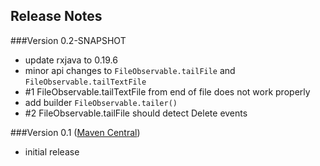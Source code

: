 Release Notes
---------------
###Version 0.2-SNAPSHOT
* update rxjava to 0.19.6
* minor api changes to ```FileObservable.tailFile``` and ```FileObservable.tailTextFile```
* #1 FileObservable.tailTextFile from end of file does not work properly
* add builder ```FileObservable.tailer()```
* #2 FileObservable.tailFile should detect Delete events

###Version 0.1 ([Maven Central](http://search.maven.org/#artifactdetails%7Ccom.github.davidmoten%7Crxjava-file%7C0.1%7Cjar))
* initial release

